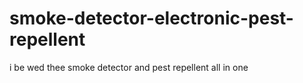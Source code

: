 # smoke-detector-electronic-pest-repellent
i be wed thee smoke detector and pest repellent all in one
